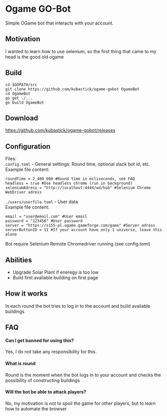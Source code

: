 # Ogame GO-Bot
Simple OGame bot that interacts with your account.
## Motivation
I wanted to learn how to use selenium, so the first thing that came to my head is the good old ogame
## Build
```
cd $GOPATH/src
git clone https://github.com/kubastick/ogame-gobot OgameBot
cd OgameBot
go get ./...
go build OgameBot
```
## Download
https://github.com/kubastick/ogame-gobot/releases
## Configuration
Files:  
`config.toml` - General settings: Round time, optional slack bot id, etc.  
Example file content:
```
roundTime = 2_400_000 #Round time in miliseconds, see FAQ
headless = true #Use headless chrome (run in background)
seleniumAdress = "http://localhost:4444/wd/hub" #Selenium Chrome WebDriver adress
```
`./users/userfile.toml` - User data  
Example file content:
```
email = "user@email.com" #User email
password = "123456" #User password
server = "https://s155-pl.ogame.gameforge.com/game" #Server adress
serverButtonID = 11 #If your account have only 1 universe, leave this alone
```
Bot require Selenium Remote Chromedriver running (see config.toml)
## Abilities
- Upgrade Solar Plant if eneregy is too low
- Build first available building on first page
## How it works
In each round the bot tries to log in to the account and build available buildings
## FAQ
#### Can I get banned for using this?
Yes, I do not take any responsibility for this.
#### What is round
Round is the moment when the bot logs in to your account and checks the possibility of constructing buildings
#### Will the bot be able to attack players?
No, my motivation is not to spoil the game for other players, but to learn how to automate the browser

